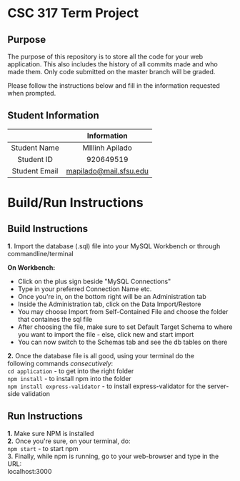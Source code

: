 # CSC 317 Term Project

## Purpose

The purpose of this repository is to store all the code for your web application. This also includes the history of all commits made and who made them. Only code submitted on the master branch will be graded.

Please follow the instructions below and fill in the information requested when prompted.

## Student Information

|               | Information               |
|:-------------:|:-------------------------:|
| Student Name  | MIllinh Apilado           |
| Student ID    | 920649519                 |
| Student Email | mapilado@mail.sfsu.edu    |



# Build/Run Instructions

## Build Instructions
**1.** Import the database (.sql) file into your MySQL Workbench
   or through commandline/terminal 

**On Workbench:**
- Click on the plus sign beside "MySQL Connections"
- Type in your preferred Connection Name etc.
- Once you're in, on the bottom right will be an Administration tab
- Inside the Administration tab, click on the Data Import/Restore
- You may choose Import from Self-Contained File and choose the 
           folder that containes the sql file
- After choosing the file, make sure to set Default Target Schema to
           where you want to import the file - else, click new and start import
- You can now switch to the Schemas tab and see the db tables on  there 

**2.** Once the database file is all good, using your terminal do the <br />
       following commands *consecutively*: <br />
   `cd application` - to get into the right folder<br />
     `npm install` - to install npm into the folder <br />
     `npm install express-validator` - to install express-validator for the server-side validation
    
## Run Instructions <br />
**1.** Make sure NPM is installed <br />
**2.** Once you're sure, on your terminal, do: <br />
 `npm start` - to start npm
   <br />
3. Finally, while npm is running, go to your web-browser and type in the URL: <br />
   localhost:3000
